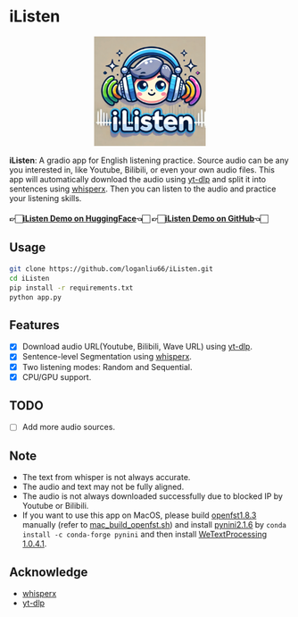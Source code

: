 # iListen

<div align="center">
    <img src="./images/iListen.png" alt="iListen" width="200">
</div>

<strong>iListen</strong>: A gradio app for English listening practice. Source audio can be any you interested in, like Youtube, Bilibili, or even your own audio files. This app will automatically download the audio using [yt-dlp](https://github.com/yt-dlp/yt-dlp) and split it into sentences using [whisperx](https://github.com/m-bain/whisperX). Then you can listen to the audio and practice your listening skills.
#### 👉🏻[iListen Demo on HuggingFace](https://huggingface.co/spaces/loganliu66/iListen)👈🏻 👉🏻[iListen Demo on GitHub](https://github.com/loganliu66/iListen)👈🏻 

## Usage

```bash
git clone https://github.com/loganliu66/iListen.git
cd iListen
pip install -r requirements.txt
python app.py
```

## Features

- [x] Download audio URL(Youtube, Bilibili, Wave URL) using [yt-dlp](https://github.com/yt-dlp/yt-dlp).
- [x] Sentence-level Segmentation using [whisperx](https://github.com/m-bain/whisperX).
- [x] Two listening modes: Random and Sequential.
- [x] CPU/GPU support.

## TODO

- [ ] Add more audio sources.

## Note

- The text from whisper is not always accurate.
- The audio and text may not be fully aligned.
- The audio is not always downloaded successfully due to blocked IP by Youtube or Bilibili.
- If you want to use this app on MacOS, please build [openfst1.8.3](https://www.openfst.org/twiki/bin/view/FST/WebHome) manually (refer to [mac_build_openfst.sh](mac_build_openfst.sh)) and install [pynini2.1.6](https://www.openfst.org/twiki/bin/view/GRM/Pynini) by `conda install -c conda-forge pynini` and then install [WeTextProcessing 1.0.4.1](https://github.com/WeTextProcessing/WeTextProcessing).

## Acknowledge

- [whisperx](https://github.com/m-bain/whisperX)
- [yt-dlp](https://github.com/yt-dlp/yt-dlp)
